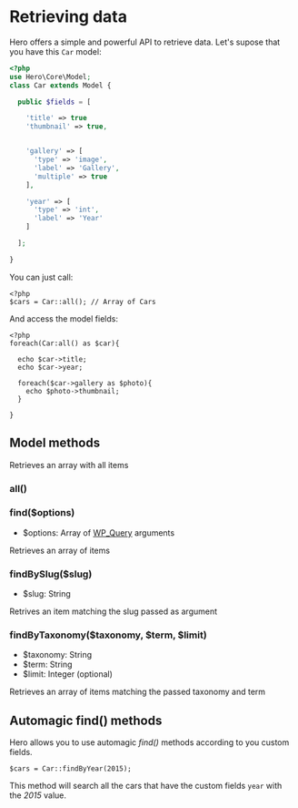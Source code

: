 # Retrieving data

Hero offers a simple and powerful API to retrieve data. Let's supose that you have this `Car` model:

```php
<?php
use Hero\Core\Model;
class Car extends Model {

  public $fields = [

    'title' => true
    'thumbnail' => true,


    'gallery' => [
      'type' => 'image',
      'label' => 'Gallery',
      'multiple' => true
    ],

    'year' => [
      'type' => 'int',
      'label' => 'Year'
    ]

  ];

}
```

You can just call:

```
<?php
$cars = Car::all(); // Array of Cars
```

And access the model fields:

```
<?php
foreach(Car:all() as $car){

  echo $car->title;
  echo $car->year;

  foreach($car->gallery as $photo){
    echo $photo->thumbnail;
  }

}
```

## Model methods

Retrieves an array with all items

### all()

### find($options)

* $options: Array of [WP_Query](https://codex.wordpress.org/Class_Reference/WP_Query) arguments

Retrieves an array of items

### findBySlug($slug)

* $slug: String

Retrives an item matching the slug passed as argument

### findByTaxonomy($taxonomy, $term, $limit)

* $taxonomy: String
* $term: String
* $limit: Integer (optional)

Retrieves an array of items matching the passed taxonomy and term

## Automagic find() methods

Hero allows you to use automagic *find()* methods according to you custom fields.

```
$cars = Car::findByYear(2015);
```

This method will search all the cars that have the custom fields `year` with the *2015* value.
